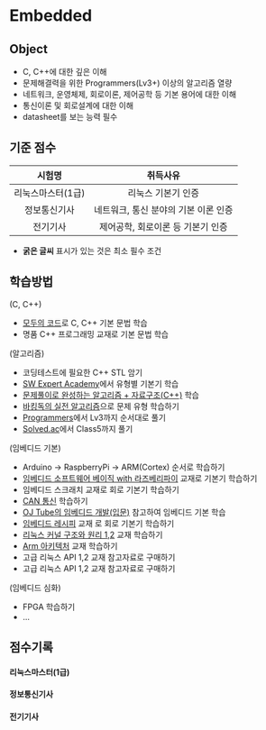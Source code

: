 # Embedded

## Object
- C, C++에 대한 깊은 이해
- 문제해결력을 위한 Programmers(Lv3+) 이상의 알고리즘 열량
- 네트워크, 운영체제, 회로이론, 제어공학 등 기본 용어에 대한 이해
- 통신이론 및 회로설계에 대한 이해
- datasheet를 보는 능력 필수

## 기준 점수
| 시험명 | 취득사유 |
| :---: | :---: |
| 리눅스마스터(1급) | 리눅스 기본기 인증 |
| 정보통신기사 | 네트워크, 통신 분야의 기본 이론 인증 |
| 전기기사 | 제어공학, 회로이론 등 기본기 인증 |
- **굵은 글씨** 표시가 있는 것은 최소 필수 조건

## 학습방법
(C, C++)
- [모두의 코드](https://modoocode.com/)로 C, C++ 기본 문법 학습
- 명품 C++ 프로그래밍 교재로 기본 문법 학습

(알고리즘)
- 코딩테스트에 필요한 C++ STL 암기
- [SW Expert Academy](https://swexpertacademy.com/main/learn/referenceCode/referenceCodeList.do)에서 유형별 기본기 학습
- [문제풀이로 완성하는 알고리즘 + 자료구조(C++)](https://product.kyobobook.co.kr/detail/S000214420933) 학습
- [바킹독의 실전 알고리즘](https://blog.encrypted.gg/category/%EA%B0%95%EC%A2%8C/%EC%8B%A4%EC%A0%84%20%EC%95%8C%EA%B3%A0%EB%A6%AC%EC%A6%98?page=2)으로 문제 유형 학습하기
- [Programmers](https://school.programmers.co.kr/learn/challenges?order=recent)에서 Lv3까지 순서대로 풀기
- [Solved.ac](https://solved.ac/en)에서 Class5까지 풀기

(임베디드 기본)
- Arduino -> RaspberryPi -> ARM(Cortex) 순서로 학습하기
- [임베디드 소프트웨어 베이직 with 라즈베리파이](https://product.kyobobook.co.kr/detail/S000208470319) 교재로 기본기 학습하기
- 임베디드 스크래치 교재로 회로 기본기 학습하기
- [CAN 통신](https://www.inflearn.com/users/462221/courses) 학습하기
- [OJ Tube의 임베디드 개발(입문)](https://www.inflearn.com/course/%EC%9E%84%EB%B2%A0%EB%94%94%EB%93%9C-%EA%B0%9C%EB%B0%9C-%EC%9E%85%EB%AC%B8) 참고하여 임베디드 기본 학습
- [임베디드 레시피](https://recipes.tistory.com/) 교재 로 회로 기본기 학습하기
- [리눅스 커널 구조와 원리 1,2](https://www.inflearn.com/users/1180851/courses) 교재 학습하기
- [Arm 아키텍처](https://www.inflearn.com/users/1180851/courses) 교재 학습하기
- 고급 리눅스 API 1,2 교재 참고자료로 구매하기
- 고급 리눅스 API 1,2 교재 참고자료로 구매하기

(임베디드 심화)
- FPGA 학습하기
- ...

## 점수기록
#### 리눅스마스터(1급)

#### 정보통신기사

#### 전기기사

